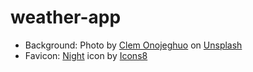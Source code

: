 # weather-app
- Background: Photo by <a href="https://unsplash.com/fr/@clemono?utm_source=unsplash&utm_medium=referral&utm_content=creditCopyText">Clem Onojeghuo</a> on <a href="https://unsplash.com/photos/zlABb6Gke24?utm_source=unsplash&utm_medium=referral&utm_content=creditCopyText">Unsplash</a>
- Favicon: <a target="_blank" href="https://icons8.com/icon/1SUhM4MGNydC/night">Night</a> icon by <a target="_blank" href="https://icons8.com">Icons8</a>
